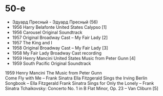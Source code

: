 # 50-е

*   Эдуард Пресный - Эдуард Пресный (56)
*   1956	Harry Belafonte	United States	Calypso	[1]
*   1956	Carousel	Original Soundtrack	
*   1957	Original Broadway Cast	–	My Fair Lady	[2]
*   1957	The King and I	
*   1958	Original Broadway Cast	–	My Fair Lady	[3]
*   1958	My Fair Lady	Broadway Cast recording	
*   1959	Henry Mancini	United States	Music from Peter Gunn	[4]
*   1959	South Pacific	Original Soundtrack	


1959	Henry Mancini	The Music from Peter Gunn	
Come Fly with Me – Frank Sinatra
Ella Fitzgerald Sings the Irving Berlin Songbook – Ella Fitzgerald
Frank Sinatra Sings for Only the Lonely – Frank Sinatra
Tchaikovsky: Concerto No. 1 in B Flat Minor, Op. 23 – Van Cliburn
[5]
